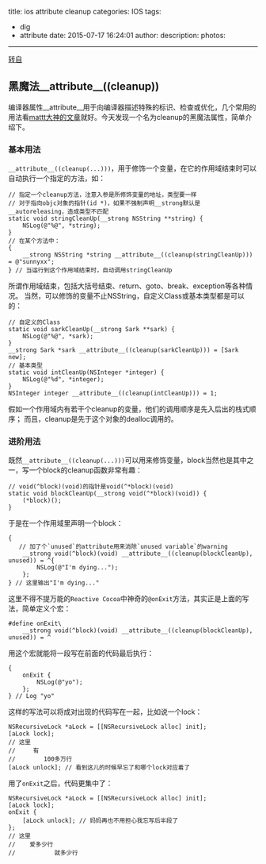 title: ios attribute cleanup
categories: IOS
tags:
  - dig
  - attribute
date: 2015-07-17 16:24:01
author:
description:
photos:
---
[转自](http://blog.sunnyxx.com/2014/09/15/objc-attribute-cleanup/)

## 黑魔法__attribute__((cleanup))
编译器属性__attribute__用于向编译器描述特殊的标识、检查或优化，几个常用的用法看[mattt大神的文章](http://nshipster.com/__attribute__/)就好。今天发现一个名为cleanup的黑魔法属性，简单介绍下。

### 基本用法

`__attribute__((cleanup(...)))`，用于修饰一个变量，在它的作用域结束时可以自动执行一个指定的方法，如：

```
// 指定一个cleanup方法，注意入参是所修饰变量的地址，类型要一样
// 对于指向objc对象的指针(id *)，如果不强制声明__strong默认是__autoreleasing，造成类型不匹配
static void stringCleanUp(__strong NSString **string) {
    NSLog(@"%@", *string);
}
// 在某个方法中：
{
    __strong NSString *string __attribute__((cleanup(stringCleanUp))) = @"sunnyxx";
} // 当运行到这个作用域结束时，自动调用stringCleanUp
```

所谓作用域结束，包括大括号结束、return、goto、break、exception等各种情况。
当然，可以修饰的变量不止NSString，自定义Class或基本类型都是可以的：

```
// 自定义的Class
static void sarkCleanUp(__strong Sark **sark) {
    NSLog(@"%@", *sark);
}
__strong Sark *sark __attribute__((cleanup(sarkCleanUp))) = [Sark new];
// 基本类型
static void intCleanUp(NSInteger *integer) {
    NSLog(@"%d", *integer);
}
NSInteger integer __attribute__((cleanup(intCleanUp))) = 1;
```

假如一个作用域内有若干个cleanup的变量，他们的调用顺序是先入后出的栈式顺序；
而且，cleanup是先于这个对象的dealloc调用的。

### 进阶用法

既然`__attribute__((cleanup(...)))`可以用来修饰变量，block当然也是其中之一，写一个block的cleanup函数非常有趣：

```
// void(^block)(void)的指针是void(^*block)(void)
static void blockCleanUp(__strong void(^*block)(void)) {
    (*block)();
}
```

于是在一个作用域里声明一个block：

```
{
   // 加了个`unused`的attribute用来消除`unused variable`的warning
    __strong void(^block)(void) __attribute__((cleanup(blockCleanUp), unused)) = ^{
        NSLog(@"I'm dying...");
    };
} // 这里输出"I'm dying..."
```

这里不得不提万能的`Reactive Cocoa`中神奇的`@onExit`方法，其实正是上面的写法，简单定义个宏：

```
#define onExit\
    __strong void(^block)(void) __attribute__((cleanup(blockCleanUp), unused)) = ^
```

用这个宏就能将一段写在前面的代码最后执行：

```
{
    onExit {
        NSLog(@"yo");
    };
} // Log "yo"
```

这样的写法可以将成对出现的代码写在一起，比如说一个lock：

```
NSRecursiveLock *aLock = [[NSRecursiveLock alloc] init];
[aLock lock];
// 这里
//     有
//        100多万行
[aLock unlock]; // 看到这儿的时候早忘了和哪个lock对应着了
```

用了`onExit`之后，代码更集中了：

```
NSRecursiveLock *aLock = [[NSRecursiveLock alloc] init];
[aLock lock];
onExit {
    [aLock unlock]; // 妈妈再也不用担心我忘写后半段了
};
// 这里
//    爱多少行
//           就多少行
```







